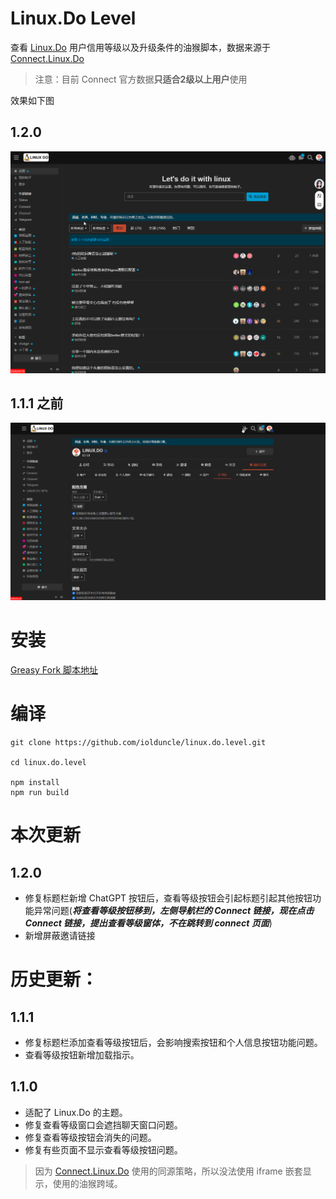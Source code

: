 # Linux.Do Level

查看 [Linux.Do](https://linux.do) 用户信用等级以及升级条件的油猴脚本，数据来源于 [Connect.Linux.Do](https://connect.linux.do) 

> 注意：目前 Connect 官方数据**只适合2级以上用户**使用

效果如下图
## 1.2.0

![效果图](https://raw.githubusercontent.com/iolduncle/linux.do.level/master/screenshot/1.2.0.webp)

## 1.1.1 之前
![效果图](https://raw.githubusercontent.com/iolduncle/linux.do.level/master/screenshot/level.webp)

# 安装
[Greasy Fork 脚本地址](https://greasyfork.org/zh-CN/scripts/490520-linux-do-level)

# 编译
```shell
git clone https://github.com/iolduncle/linux.do.level.git

cd linux.do.level

npm install
npm run build
```

# 本次更新
## 1.2.0
- 修复标题栏新增 ChatGPT 按钮后，查看等级按钮会引起标题引起其他按钮功能异常问题(***将查看等级按钮移到，左侧导航栏的 Connect 链接，现在点击 Connect 链接，提出查看等级窗体，不在跳转到 connect 页面***)
- 新增屏蔽邀请链接

# 历史更新：
## 1.1.1
- 修复标题栏添加查看等级按钮后，会影响搜索按钮和个人信息按钮功能问题。
- 查看等级按钮新增加载指示。
## 1.1.0
- 适配了 Linux.Do 的主题。
- 修复查看等级窗口会遮挡聊天窗口问题。
- 修复查看等级按钮会消失的问题。
- 修复有些页面不显示查看等级按钮问题。

> 因为 [Connect.Linux.Do](https://connect.linux.do) 使用的同源策略，所以没法使用 iframe 嵌套显示，使用的油猴跨域。